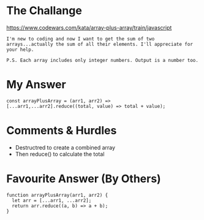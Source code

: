 # The Challange

https://www.codewars.com/kata/array-plus-array/train/javascript
```
I'm new to coding and now I want to get the sum of two arrays...actually the sum of all their elements. I'll appreciate for your help.

P.S. Each array includes only integer numbers. Output is a number too.
```

# My Answer

```
const arrayPlusArray = (arr1, arr2) => [...arr1,...arr2].reduce((total, value) => total + value);
```

# Comments & Hurdles

* Destructred to create a combined array
* Then reduce() to calculate the total

# Favourite Answer (By Others)
```
function arrayPlusArray(arr1, arr2) {
  let arr = [...arr1, ...arr2];
  return arr.reduce((a, b) => a + b);
}
```